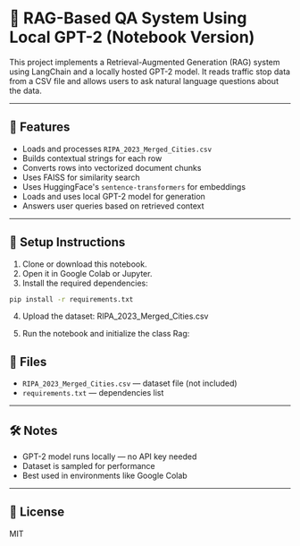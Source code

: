 # 🚓 RAG-Based QA System Using Local GPT-2 (Notebook Version)

This project implements a Retrieval-Augmented Generation (RAG) system using LangChain and a locally hosted GPT-2 model. It reads traffic stop data from a CSV file and allows users to ask natural language questions about the data.

---

## 📌 Features

- Loads and processes `RIPA_2023_Merged_Cities.csv`
- Builds contextual strings for each row
- Converts rows into vectorized document chunks
- Uses FAISS for similarity search
- Uses HuggingFace's `sentence-transformers` for embeddings
- Loads and uses local GPT-2 model for generation
- Answers user queries based on retrieved context

---

## 🚀 Setup Instructions

1. Clone or download this notebook.
2. Open it in Google Colab or Jupyter.
3. Install the required dependencies:

```bash
pip install -r requirements.txt
````
4. Upload the dataset: RIPA_2023_Merged_Cities.csv

5. Run the notebook and initialize the class Rag:

## 📁 Files

- `RIPA_2023_Merged_Cities.csv` — dataset file (not included)
- `requirements.txt` — dependencies list

---

## 🛠 Notes

- GPT-2 model runs locally — no API key needed
- Dataset is sampled for performance
- Best used in environments like Google Colab

---

## 📜 License

MIT
